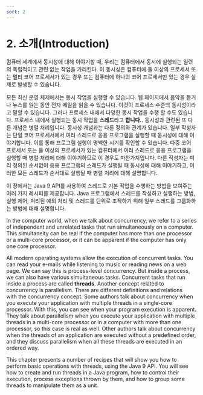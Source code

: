 ```yaml
---
sort: 2
---
```


# 2. 소개(Introduction)

컴퓨터 세계에서 동시성에 대해 이야기할 때, 우리는 컴퓨터에서 동시에 실행되는 일련의 독립적이고 관련 없는 작업을 가리킨다. 이 동시성은 컴퓨터에 둘 이상의 프로세서 또는 멀티 코어 프로세서가 있는 경우 또는 컴퓨터에 하나의 코어 프로세서만 있는 경우 실제로 발생할 수 있습니다.

모든 최신 운영 체제에서는 동시 작업을 실행할 수 있습니다. 웹 페이지에서 음악을 듣거나 뉴스를 읽는 동안 전자 메일을 읽을 수 있습니다. 이것이 프로세스 수준의 동시성이라고 말할 수 있습니다. 그러나 프로세스 내에서 다양한 동시 작업을 수행 할 수도 있습니다. 프로세스 내에서 실행되는 동시 작업을 **스레드**라고 **합니다.**. 동시성과 관련된 또 다른 개념은 병렬 처리입니다. 동시성 개념과는 다른 정의와 관계가 있습니다. 일부 작성자는 단일 코어 프로세서에서 여러 스레드로 응용 프로그램을 실행할 때 동시성에 대해 이야기합니다. 이를 통해 프로그램 실행이 명백한 시기를 확인할 수 있습니다. 다중 코어 프로세서 또는 둘 이상의 프로세서가 있는 컴퓨터에서 여러 스레드로 응용 프로그램을 실행할 때 병렬 처리에 대해 이야기하므로 이 경우도 마찬가지입니다. 다른 작성자는 미리 정의된 순서없이 응용 프로그램의 스레드가 실행될 때 동시성에 대해 이야기하고, 이러한 모든 스레드가 순서대로 실행될 때 병렬 처리에 대해 설명합니다.

이 장에서는 Java 9 API를 사용하여 스레드로 기본 작업을 수행하는 방법을 보여주는 여러 가지 레시피를 제공합니다. Java 프로그램에서 스레드를 작성하고 실행하는 방법, 실행 제어, 처리된 예외 처리 및 스레드를 단위로 조작하기 위해 일부 스레드를 그룹화하는 방법에 대해 설명합니다.

In the computer world, when we talk about concurrency, we refer to a series of independent and unrelated tasks that run simultaneously on a computer. This simultaneity can be real if the computer has more than one processor or a multi-core processor, or it can be apparent if the computer has only one core processor.

All modern operating systems allow the execution of concurrent tasks. You can read your e-mails while listening to music or reading news on a web page. We can say this is process-level concurrency. But inside a process, we can also have various simultaneous tasks. Concurrent tasks that run inside a process are called **threads**. Another concept related to concurrency is parallelism. There are different definitions and relations with the concurrency concept. Some authors talk about concurrency when you execute your application with multiple threads in a single-core processor. With this, you can see when your program execution is apparent. They talk about parallelism when you execute your application with multiple threads in a multi-core processor or in a computer with more than one processor, so this case is real as well. Other authors talk about concurrency when the threads of an application are executed without a predefined order, and they discuss parallelism when all these threads are executed in an ordered way.

This chapter presents a number of recipes that will show you how to perform basic operations with threads, using the Java 9 API. You will see how to create and run threads in a Java program, how to control their execution, process exceptions thrown by them, and how to group some threads to manipulate them as a unit.